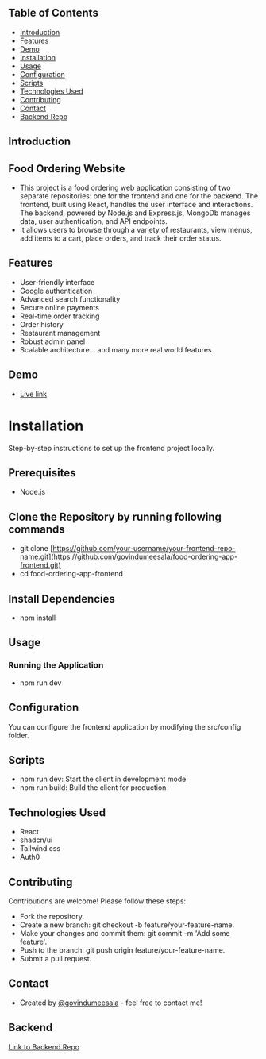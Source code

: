## Table of Contents

- [Introduction](#introduction)
- [Features](#features)
- [Demo](#demo)
- [Installation](#installation)
- [Usage](#usage)
- [Configuration](#configuration)
- [Scripts](#scripts)
- [Technologies Used](#technologies-used)
- [Contributing](#contributing)
- [Contact](#contact)
- [Backend Repo](#Backend)

## Introduction

## Food Ordering Website
- This project is a food ordering web application consisting of two separate repositories: one for the frontend and one for the backend. The frontend, built using React, handles the user interface and interactions. The backend, powered by Node.js and Express.js, MongoDb manages data, user authentication, and API endpoints.
- It allows users to browse through a variety of restaurants, view menus, add items to a cart, place orders, and track their order status.

## Features

- User-friendly interface
- Google authentication
- Advanced search functionality
- Secure online payments
- Real-time order tracking
- Order history
- Restaurant management
- Robust admin panel
- Scalable architecture... and many more real world features

## Demo

- [Live link](https://food-ordering-app-frontend-ten.vercel.app)

# Installation

Step-by-step instructions to set up the frontend project locally.

## Prerequisites
- Node.js
  
## Clone the Repository by running following commands
- git clone [https://github.com/your-username/your-frontend-repo-name.git](https://github.com/govindumeesala/food-ordering-app-frontend.git)
- cd food-ordering-app-frontend

## Install Dependencies

- npm install

## Usage

### Running the Application

- npm run dev

## Configuration

You can configure the frontend application by modifying the src/config folder.

## Scripts

- npm run dev: Start the client in development mode
- npm run build: Build the client for production

## Technologies Used
- React
- shadcn/ui
- Tailwind css
- Auth0

## Contributing

Contributions are welcome! Please follow these steps:

- Fork the repository.
- Create a new branch: git checkout -b feature/your-feature-name.
- Make your changes and commit them: git commit -m 'Add some feature'.
- Push to the branch: git push origin feature/your-feature-name.
- Submit a pull request.  

## Contact

- Created by [@govindumeesala](https://github.com/govindumeesala)  - feel free to contact me!


## Backend

[Link to Backend Repo](https://github.com/govindumeesala/food-ordering-app-backend.git)
  
